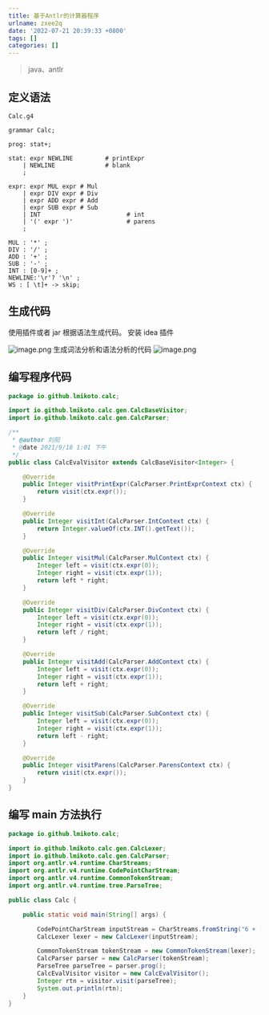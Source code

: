 ```yaml
---
title: 基于Antlr的计算器程序
urlname: zxee2q
date: '2022-07-21 20:39:33 +0800'
tags: []
categories: []
---
```


> java、antlr

## 定义语法

`Calc.g4`

```
grammar Calc;

prog: stat+;

stat: expr NEWLINE         # printExpr
    | NEWLINE              # blank
    ;

expr: expr MUL expr # Mul
    | expr DIV expr # Div
    | expr ADD expr # Add
    | expr SUB expr # Sub
    | INT                        # int
    | '(' expr ')'               # parens
    ;

MUL : '*' ;
DIV : '/' ;
ADD : '+' ;
SUB : '-' ;
INT : [0-9]+ ;
NEWLINE:'\r'? '\n' ;
WS : [ \t]+ -> skip;
```

## 生成代码

使用插件或者 jar 根据语法生成代码。
安装 idea 插件

![image.png](https://cdn.nlark.com/yuque/0/2022/png/328252/1658407198607-8f33787a-4b18-4407-b531-20547bdf9755.png#clientId=u0ad63c33-f01a-4&crop=0&crop=0&crop=1&crop=1&id=czV7V&name=image.png&originHeight=1440&originWidth=1788&originalType=binary∶=1&rotation=0&showTitle=false&size=736564&status=done&style=none&taskId=u1e3a9e50-8a7e-4c6c-9256-3f118333386&title=)
生成词法分析和语法分析的代码
![image.png](https://cdn.nlark.com/yuque/0/2022/png/328252/1658407198451-d28c762e-f7bc-4363-b7d8-a5e092368884.png#clientId=u0ad63c33-f01a-4&crop=0&crop=0&crop=1&crop=1&id=bdf0t&name=image.png&originHeight=706&originWidth=471&originalType=binary∶=1&rotation=0&showTitle=false&size=284344&status=done&style=none&taskId=u68f8aff7-ad3a-4652-bad0-cf1ac7a82f3&title=)

## 编写程序代码

```java
package io.github.lmikoto.calc;

import io.github.lmikoto.calc.gen.CalcBaseVisitor;
import io.github.lmikoto.calc.gen.CalcParser;

/**
 * @author 刘阳
 * @date 2021/9/18 1:01 下午
 */
public class CalcEvalVisitor extends CalcBaseVisitor<Integer> {

    @Override
    public Integer visitPrintExpr(CalcParser.PrintExprContext ctx) {
        return visit(ctx.expr());
    }

    @Override
    public Integer visitInt(CalcParser.IntContext ctx) {
        return Integer.valueOf(ctx.INT().getText());
    }

    @Override
    public Integer visitMul(CalcParser.MulContext ctx) {
        Integer left = visit(ctx.expr(0));
        Integer right = visit(ctx.expr(1));
        return left * right;
    }

    @Override
    public Integer visitDiv(CalcParser.DivContext ctx) {
        Integer left = visit(ctx.expr(0));
        Integer right = visit(ctx.expr(1));
        return left / right;
    }

    @Override
    public Integer visitAdd(CalcParser.AddContext ctx) {
        Integer left = visit(ctx.expr(0));
        Integer right = visit(ctx.expr(1));
        return left + right;
    }

    @Override
    public Integer visitSub(CalcParser.SubContext ctx) {
        Integer left = visit(ctx.expr(0));
        Integer right = visit(ctx.expr(1));
        return left - right;
    }

    @Override
    public Integer visitParens(CalcParser.ParensContext ctx) {
        return visit(ctx.expr());
    }
}
```

## 编写 main 方法执行

```java
package io.github.lmikoto.calc;

import io.github.lmikoto.calc.gen.CalcLexer;
import io.github.lmikoto.calc.gen.CalcParser;
import org.antlr.v4.runtime.CharStreams;
import org.antlr.v4.runtime.CodePointCharStream;
import org.antlr.v4.runtime.CommonTokenStream;
import org.antlr.v4.runtime.tree.ParseTree;

public class Calc {

    public static void main(String[] args) {

        CodePointCharStream inputStream = CharStreams.fromString("6 + (1 + 5) * 4+ 6 / 2 \n");
        CalcLexer lexer = new CalcLexer(inputStream);

        CommonTokenStream tokenStream = new CommonTokenStream(lexer);
        CalcParser parser = new CalcParser(tokenStream);
        ParseTree parseTree = parser.prog();
        CalcEvalVisitor visitor = new CalcEvalVisitor();
        Integer rtn = visitor.visit(parseTree);
        System.out.println(rtn);
    }
}
```

